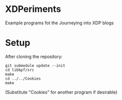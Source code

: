 # XDPeriments
Example programs fot the Journeying into XDP blogs

# Setup
After cloning the repository:
```
git submodule update --init
cd libbpf/src
make
cd ../../Cookies
make
```

(Substitute "Cookies" for another program if desirable)
